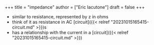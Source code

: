 +++
title = "impedance"
author = ["Eric Iacutone"]
draft = false
+++

-   similar to resistance, represented by z in ohms
-   think of it as resistance in AC [circuit]({{< relref "20231015165415-circuit.md" >}})s
-   has a relationship with the current in a [circuit]({{< relref "20231015165415-circuit.md" >}})
